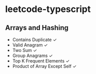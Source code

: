 # leetcode-typescript

## Arrays and Hashing
- Contains Duplicate ✓
- Valid Anagram ✓
- Two Sum ✓
- Group Anagrams ✓
- Top K Frequent Elements ✓
- Product of Array Except Self ✓